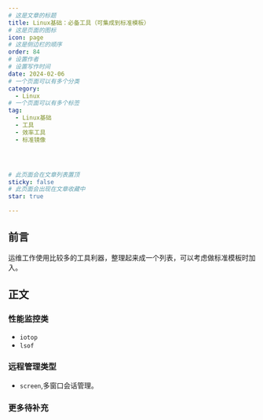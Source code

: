 ```yaml
---
# 这是文章的标题
title: Linux基础：必备工具（可集成到标准模板）
# 这是页面的图标
icon: page
# 这是侧边栏的顺序
order: 84
# 设置作者
# 设置写作时间
date: 2024-02-06
# 一个页面可以有多个分类
category:
  - Linux
# 一个页面可以有多个标签
tag:
  - Linux基础
  - 工具
  - 效率工具
  - 标准镜像




# 此页面会在文章列表置顶
sticky: false
# 此页面会出现在文章收藏中
star: true

---
```



## 前言

运维工作使用比较多的工具利器，整理起来成一个列表，可以考虑做标准模板时加入。

## 正文

### 性能监控类

- `iotop`
- `lsof`

### 远程管理类型
- `screen`,多窗口会话管理。

### 更多待补充


